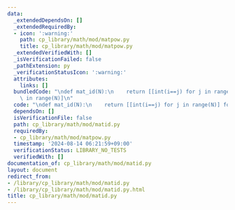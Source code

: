 ```yaml
---
data:
  _extendedDependsOn: []
  _extendedRequiredBy:
  - icon: ':warning:'
    path: cp_library/math/mod/matpow.py
    title: cp_library/math/mod/matpow.py
  _extendedVerifiedWith: []
  _isVerificationFailed: false
  _pathExtension: py
  _verificationStatusIcon: ':warning:'
  attributes:
    links: []
  bundledCode: "\ndef mat_id(N):\n    return [[int(i==j) for j in range(N)] for i\
    \ in range(N)]\n"
  code: "\ndef mat_id(N):\n    return [[int(i==j) for j in range(N)] for i in range(N)]\n"
  dependsOn: []
  isVerificationFile: false
  path: cp_library/math/mod/matid.py
  requiredBy:
  - cp_library/math/mod/matpow.py
  timestamp: '2024-08-14 06:21:59+09:00'
  verificationStatus: LIBRARY_NO_TESTS
  verifiedWith: []
documentation_of: cp_library/math/mod/matid.py
layout: document
redirect_from:
- /library/cp_library/math/mod/matid.py
- /library/cp_library/math/mod/matid.py.html
title: cp_library/math/mod/matid.py
---
```

